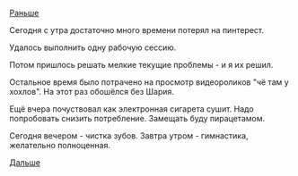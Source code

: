 [Раньше](2018.10.08.md)

Сегодня с утра достаточно много времени потерял на пинтерест.

Удалось выполнить одну рабочую сессию.

Потом пришлось решать мелкие текущие проблемы - и я их решил.

Остальное время было потрачено на просмотр видеороликов "чё там у хохлов". На этот раз обошёлся без Шария.

Ещё вчера почуствовал как электронная сигарета сушит. Надо попробовать снизить потребление. Замещать буду пирацетамом.

Сегодня вечером - чистка зубов.
Завтра утром - гимнастика, желательно полноценная.

[Дальше](2018.10.10.md)
